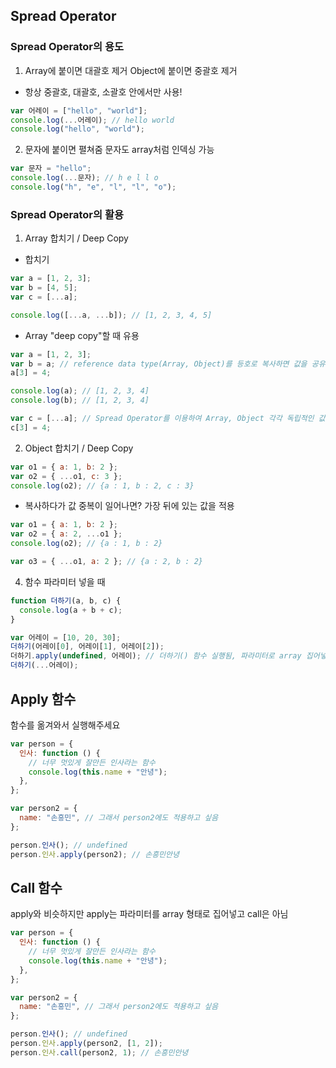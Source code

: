## Spread Operator

### Spread Operator의 용도

1. Array에 붙이면 대괄호 제거
   Object에 붙이면 중괄호 제거

- 항상 중괄호, 대괄호, 소괄호 안에서만 사용!

```javascript
var 어레이 = ["hello", "world"];
console.log(...어레이); // hello world
console.log("hello", "world");
```

2. 문자에 붙이면 펼쳐줌
   문자도 array처럼 인덱싱 가능

```javascript
var 문자 = "hello";
console.log(...문자); // h e l l o
console.log("h", "e", "l", "l", "o");
```

### Spread Operator의 활용

1. Array 합치기 / Deep Copy

- 합치기

```javascript
var a = [1, 2, 3];
var b = [4, 5];
var c = [...a];

console.log([...a, ...b]); // [1, 2, 3, 4, 5]
```

- Array "deep copy"할 때 유용

```javascript
var a = [1, 2, 3];
var b = a; // reference data type(Array, Object)를 등호로 복사하면 값을 공유
a[3] = 4;

console.log(a); // [1, 2, 3, 4]
console.log(b); // [1, 2, 3, 4]

var c = [...a]; // Spread Operator를 이용하여 Array, Object 각각 독립적인 값을 가지도록 복사
c[3] = 4;
```

2. Object 합치기 / Deep Copy

```javascript
var o1 = { a: 1, b: 2 };
var o2 = { ...o1, c: 3 };
console.log(o2); // {a : 1, b : 2, c : 3}
```

- 복사하다가 값 중복이 일어나면?
  가장 뒤에 있는 값을 적용

```javascript
var o1 = { a: 1, b: 2 };
var o2 = { a: 2, ...o1 };
console.log(o2); // {a : 1, b : 2}

var o3 = { ...o1, a: 2 }; // {a : 2, b : 2}
```

4. 함수 파라미터 넣을 때

```javascript
function 더하기(a, b, c) {
  console.log(a + b + c);
}

var 어레이 = [10, 20, 30];
더하기(어레이[0], 어레이[1], 어레이[2]);
더하기.apply(undefined, 어레이); // 더하기() 함수 실행됨, 파라미터로 array 집어넣기 가능
더하기(...어레이);
```

## Apply 함수

함수를 옮겨와서 실행해주세요

```javascript
var person = {
  인사: function () {
    // 너무 멋있게 잘만든 인사라는 함수
    console.log(this.name + "안녕");
  },
};

var person2 = {
  name: "손흥민", // 그래서 person2에도 적용하고 싶음
};

person.인사(); // undefined
person.인사.apply(person2); // 손흥민안녕
```

## Call 함수

apply와 비슷하지만 apply는 파라미터를 array 형태로 집어넣고 call은 아님

```javascript
var person = {
  인사: function () {
    // 너무 멋있게 잘만든 인사라는 함수
    console.log(this.name + "안녕");
  },
};

var person2 = {
  name: "손흥민", // 그래서 person2에도 적용하고 싶음
};

person.인사(); // undefined
person.인사.apply(person2, [1, 2]);
person.인사.call(person2, 1); // 손흥민안녕
```
